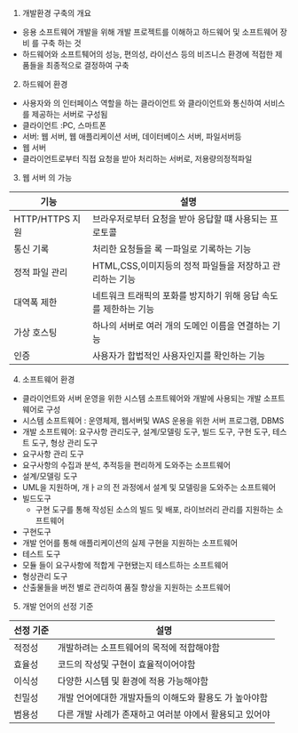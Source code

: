 1) 개발환경 구축의 개요
 - 응용 소프트웨어 개발을  위해 개발 프로젝트를 이해하고 하드웨어 및 소프트웨어 장비 를 구축 하는 것
 - 하드웨어와 소프트퉤어의 성능, 편의성, 라이선스 등의 비즈니스 환경에 적접한 제품들을 최종적으로 결정하여 구축
2) 하드웨어 환경
 - 사용자와 의 인터페이스 역할을 하는 클라이언트 와 클라이언트와 통신하여 서비스를 제공하는 서버로 구성됨
 - 클라이언트 :PC,  스마트폰
 - 서버: 웹 서버, 웹 애플리케이션 서버, 데이터베이스 서버, 파일서버등 
 - 웹 서버
 - 클라이언트로부터 직접 요청을 받아 처리하는 서버로, 저용량의정적파일
3) 웹 서버 의 가능

| 기능            | 설명                                   |
| ------------- | ------------------------------------ |
| HTTP/HTTPS 지원 | 브라우저로부터 요청을 받아 응답할 떄 사용되는 프로토콜       |
| 통신 기록         | 처리한 요청들을 록 ㅡ파일로 기록하는 기능              |
| 정적 파일 관리      | HTML,CSS,이미지등의 정적 파일들을 저장하고 관리하는 기능  |
| 대역폭 제한        | 네트워크 트래픽의 포화를 방지하기 위해 응답 속도를 제한하는 기능 |
| 가상 호스팅        | 하나의 서버로 여러 개의 도메인 이름을 연결하는 기능        |
| 인증            | 사용자가 합법적인 사용자인지를 확인하는 기능             |

4) 소프트웨어 환경
 - 클라이언트와 서버 운영을 위한 시스템 소프트웨어와 개발에 사용되는 개발 소프트웨어로 구성
 - 시스템 소프트웨어 : 운영체제, 웹서버및 WAS 운용을 위한 서버 프로그램, DBMS
 - 개발 소프트웨어: 요구사항 관리도구, 설계/모델링 도구, 빌드 도구, 구현 도구, 테스트 도구, 형상 관리 도구
 - 요구사항 관리 도구
 - 요구사항의 수집과 분석, 추적등을 편리하게 도와주는 소프트웨어
- 설계/모델링 도구
- UML을 지원하며, 개ㅏㄹ의 전 과정에서 설계 및 모델링을 도와주는 소프트웨어
- 빌드도구
  - 구현 도구를 통해 작성된 소스의 빌드 및 배포, 라이브러리 관리를 지원하는 소프트웨어
- 구현도구
 - 개발 언어를 통해 애플리케이션의 실제 구현을 지원하는 소프트웨어
- 테스트 도구
- 모듈 들이 요구사항에 적합게 구현됐는지 테스트하는 소프트웨어
- 형상관리 도구
- 산출물들을 버전 별로 관리하여 품질 향상을 지원하는 소프트웨어 

5) 개발 언어의 선정 기준

| 선정 기준 | 설명                              |
| ----- | ------------------------------- |
| 적정성   | 개발하려는 소프트웨어의 목적에 적합해야함          |
| 효율성   | 코드의 작성및 구현이 효율적이어야함             |
| 이식성   | 다양한 시스템 및 환경에 적용 가능해야함          |
| 친밀성   | 개발 언어에대한 개발자들의 이해도와 활용도 가 높아야함  |
| 범용성   | 다른 개발 사례가 존재하고 여러분 야에서 활용되고 있어야 |
